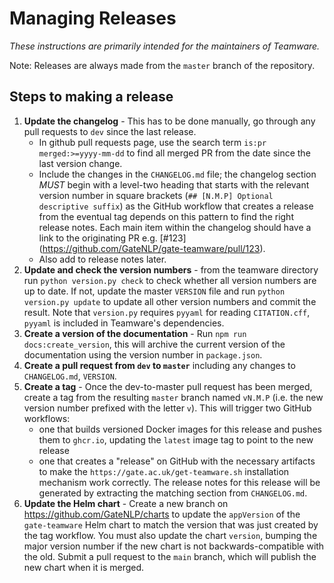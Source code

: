 # Managing Releases

*These instructions are primarily intended for the maintainers of Teamware.*

Note: Releases are always made from the `master` branch of the repository.

## Steps to making a release

1. **Update the changelog** - This has to be done manually, go through any pull requests to `dev` since the last release.
   - In github pull requests page, use the search term `is:pr merged:>=yyyy-mm-dd` to find all merged PR from the date since the last version change.
   - Include the changes in the `CHANGELOG.md` file; the changelog section _MUST_ begin with a level-two heading that starts with the relevant version number in square brackets (`## [N.M.P] Optional descriptive suffix`) as the GitHub workflow that creates a release from the eventual tag depends on this pattern to find the right release notes.  Each main item within the changelog should have a link to the originating PR e.g. \[#123\](https://github.com/GateNLP/gate-teamware/pull/123).
   - Also add to release notes later.
1. **Update and check the version numbers** - from the teamware directory run `python version.py check` to check whether all version numbers are up to date. If not, update the master `VERSION` file and run `python version.py update` to update all other version numbers and commit the result. Note that `version.py` requires `pyyaml` for reading `CITATION.cff`, `pyyaml` is included in Teamware's dependencies.
1. **Create a version of the documentation** - Run `npm run docs:create_version`, this will archive the current version of the documentation using the version number in `package.json`.  
1. **Create a pull request from `dev` to `master`** including any changes to `CHANGELOG.md`, `VERSION`.
1. **Create a tag** - Once the dev-to-master pull request has been merged, create a tag from the resulting `master` branch named `vN.M.P` (i.e. the new version number prefixed with the letter `v`).  This will trigger two GitHub workflows:
    - one that builds versioned Docker images for this release and pushes them to `ghcr.io`, updating the `latest` image tag to point to the new release
    - one that creates a "release" on GitHub with the necessary artifacts to make the `https://gate.ac.uk/get-teamware.sh` installation mechanism work correctly.  The release notes for this release will be generated by extracting the matching section from `CHANGELOG.md`.
1. **Update the Helm chart** - Create a new branch on https://github.com/GateNLP/charts to update the `appVersion` of the `gate-teamware` Helm chart to match the version that was just created by the tag workflow.  You must also update the chart `version`, bumping the major version number if the new chart is not backwards-compatible with the old.  Submit a pull request to the `main` branch, which will publish the new chart when it is merged.